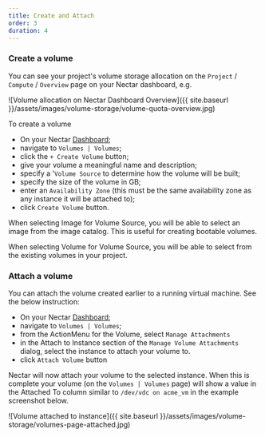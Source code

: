 ```yaml
---
title: Create and Attach
order: 3
duration: 4
---
```


### Create a volume

You can see your project's volume storage allocation on the `Project` / `Compute` / `Overview` page on your Nectar dashboard, e.g. 

![Volume allocation on Nectar Dashboard Overview]({{ site.baseurl }}/assets/images/volume-storage/volume-quota-overview.jpg)



To create a volume 

- On your Nectar [Dashboard](https://dashboard.rc.nectar.org.au/);
- navigate to `Volumes | Volumes`;
- click the `+ Create Volume` button;
- give your volume a meaningful name and description;
- specify a '`Volume Source` to determine how the volume will be built;
- specify the size of the volume in GB;
- enter an `Availability Zone` (this must be the same availability zone as any instance it will be attached to);
- click `Create Volume` button.

When selecting Image for Volume Source, you will be able to select an image from the image catalog. This is useful for creating bootable volumes.

When selecting Volume for Volume Source, you will be able to select from the existing volumes in your project. 

### Attach a volume

You can attach the volume created earlier to a running virtual machine. See the below instruction:

- On your Nectar [Dashboard](https://dashboard.rc.nectar.org.au/);
- navigate to `Volumes | Volumes`;
- from the ActionMenu for the Volume, select `Manage Attachments`
- in the Attach to Instance section of the `Manage Volume Attachments` dialog, select the instance to attach your volume to.
- click `Attach Volume` button

Nectar will now attach your volume to the selected instance. When this is complete your volume (on the `Volumes | Volumes` page) will show a value in the Attached To column similar to `/dev/vdc on acme_vm` in the example screenshot below.

![Volume attached to instance]({{ site.baseurl }}/assets/images/volume-storage/volumes-page-attached.jpg)

